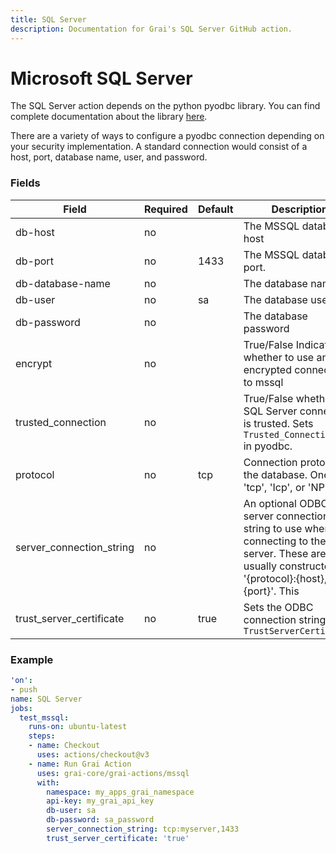 ```yaml
---
title: SQL Server
description: Documentation for Grai's SQL Server GitHub action.
---
```


# Microsoft SQL Server

The SQL Server action depends on the python pyodbc library.
You can find complete documentation about the library [here](https://github.com/mkleehammer/pyodbc/wiki).

There are a variety of ways to configure a pyodbc connection depending on your security implementation.
A standard connection would consist of a host, port, database name, user, and password.

### Fields



| Field | Required | Default | Description |
|-----|-----|-----|-----|
| db-host | no |  | The MSSQL database host |
| db-port | no | 1433 | The MSSQL database port. |
| db-database-name | no |  | The database name |
| db-user | no | sa | The database user |
| db-password | no |  | The database password |
| encrypt | no |  | True/False Indicates whether to use an encrypted connection to mssql |
| trusted_connection | no |  | True/False whether the SQL Server connection is trusted. Sets `Trusted_Connection=yes` in pyodbc. |
| protocol | no | tcp | Connection protocol for the database. One of 'tcp', 'Icp', or 'NP' |
| server_connection_string | no |  | An optional ODBC server connection string to use when connecting to the server. These are usually constructed as '{protocol}:{host},{port}'. This |
| trust_server_certificate | no | true | Sets the ODBC connection string `TrustServerCertificate` |




### Example



```yaml copy
'on':
- push
name: SQL Server
jobs:
  test_mssql:
    runs-on: ubuntu-latest
    steps:
    - name: Checkout
      uses: actions/checkout@v3
    - name: Run Grai Action
      uses: grai-core/grai-actions/mssql
      with:
        namespace: my_apps_grai_namespace
        api-key: my_grai_api_key
        db-user: sa
        db-password: sa_password
        server_connection_string: tcp:myserver,1433
        trust_server_certificate: 'true'

```
